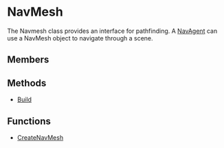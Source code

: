 # NavMesh
The Navmesh class provides an interface for pathfinding. A [NavAgent](NavAgent.md) can use a NavMesh object to navigate through a scene.

## Members ##

## Methods ##
- [Build](NavMesh_Build.md)

## Functions ##
- [CreateNavMesh](CreateNavMesh.md)
